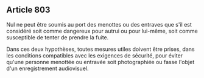 Article 803
----
Nul ne peut être soumis au port des menottes ou des entraves que s'il est
considéré soit comme dangereux pour autrui ou pour lui-même, soit comme
susceptible de tenter de prendre la fuite.

Dans ces deux hypothèses, toutes mesures utiles doivent être prises, dans les
conditions compatibles avec les exigences de sécurité, pour éviter qu'une
personne menottée ou entravée soit photographiée ou fasse l'objet d'un
enregistrement audiovisuel.
